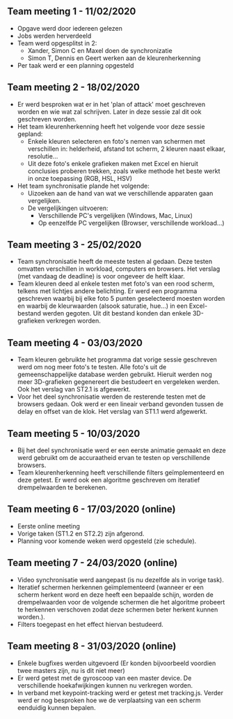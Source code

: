 ## Team meeting 1 - 11/02/2020
- Opgave werd door iedereen gelezen
- Jobs werden herverdeeld
- Team werd opgesplitst in 2: 
  - Xander, Simon C en Maxel doen de synchronizatie
  - Simon T, Dennis en Geert werken aan de kleurenherkenning
- Per taak werd er een planning opgesteld

## Team meeting 2 - 18/02/2020
- Er werd besproken wat er in het 'plan of attack' moet geschreven worden en wie wat zal schrijven. Later in deze sessie zal dit ook geschreven worden.
- Het team kleurenherkenning heeft het volgende voor deze sessie gepland:
  - Enkele kleuren selecteren en foto's nemen van schermen met verschillen in: helderheid, afstand tot scherm, 2 kleuren naast elkaar, resolutie...
  - Uit deze foto's enkele grafieken maken met Excel en hieruit conclusies proberen trekken, zoals welke methode het beste werkt in onze toepassing (RGB, HSL, HSV)
- Het team synchronisatie plande het volgende:
  - Uizoeken aan de hand van wat we verschillende apparaten gaan vergelijken.
  - De vergelijkingen uitvoeren:
    - Verschillende PC's vergelijken (Windows, Mac, Linux)
    - Op eenzelfde PC vergelijken (Browser, verschillende workload...)

## Team meeting 3 - 25/02/2020
- Team synchronisatie heeft de meeste testen al gedaan. Deze testen omvatten verschillen 
 in workload, computers en browsers. Het verslag 
(met vandaag de deadline) is voor ongeveer de helft klaar.
- Team kleuren deed al enkele testen met foto's van een rood scherm,
 telkens met lichtjes andere belichting. Er werd een programma geschreven waarbij 
 bij elke foto 5 punten geselecteerd moesten worden en waarbij de kleurwaarden 
 (alsook saturatie, hue...) in een Excel-bestand werden gegoten. Uit dit bestand konden
  dan enkele 3D-grafieken verkregen worden.
  
## Team meeting 4 - 03/03/2020
- Team kleuren gebruikte het programma dat vorige sessie geschreven werd om nog
 meer foto's te testen. Alle foto's uit de gemeenschappelijke database werden gebruikt. 
 Hieruit werden nog meer 3D-grafieken gegenereert die bestudeert en vergeleken werden. 
 Ook het verslag van ST2.1 is afgewerkt.
- Voor het deel synchronisatie werden de resterende testen met de browsers gedaan. 
Ook werd er een lineair verband gevonden tussen de delay en offset van de klok. 
Het verslag van ST1.1 werd afgewerkt.

## Team meeting 5 - 10/03/2020
- Bij het deel synchronisatie werd er een eerste animatie gemaakt
 en deze werd gebruikt om de accuraatheid ervan te testen op verschillende browsers.
- Team kleurenherkenning heeft verschillende filters geïmplementeerd en deze getest. 
Er werd ook een algoritme geschreven om iteratief drempelwaarden te berekenen.

## Team meeting 6 - 17/03/2020 (online)
- Eerste online meeting
- Vorige taken (ST1.2 en ST2.2) zijn afgerond.
- Planning voor komende weken werd opgesteld (zie schedule).

## Team meeting 7 - 24/03/2020 (online)
- Video synchronisatie werd aangepast (is nu dezelfde als in vorige task).
- Iteratief schermen herkennen geïmplementeerd (wanneer er een scherm herkent word
 en deze heeft een bepaalde schijn, worden de drempelwaarden voor de volgende schermen
  die het algoritme probeert te herkennen verschoven zodat deze schermen
   beter herkent kunnen worden.).
- Filters toegepast en het effect hiervan bestudeerd.

## Team meeting 8 - 31/03/2020 (online)
- Enkele bugfixes werden uitgevoerd (Er konden bijvoorbeeld voordien 
twee masters zijn, nu is dit niet meer)
- Er werd getest met de gyroscoop van een master device. 
De verschillende hoekafwijkingen kunnen nu verkregen worden.
- In verband met keypoint-tracking werd er getest met tracking.js. 
Verder werd er nog besproken hoe we de verplaatsing van een scherm eenduidig kunnen bepalen.
